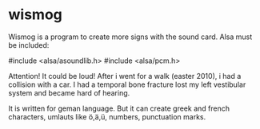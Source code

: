 # wismog
Wismog is a program to create more signs with the sound card.
Alsa must be included:

#include <alsa/asoundlib.h>
#include <alsa/pcm.h>

Attention! It could be loud!
After i went for a walk (easter 2010), i had a collision with a car. 
I had a  temporal bone fracture lost my left vestibular system and 
became hard of hearing.

It is written for geman language. But it can create greek and french 
characters, umlauts like ö,ä,ü, numbers, punctuation marks.



